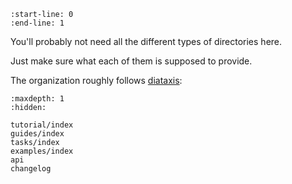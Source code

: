 ```{include} ../README.md
:start-line: 0
:end-line: 1
```

You'll probably not need all the different types of directories here.

Just make sure what each of them is supposed to provide.

The organization roughly follows [diataxis](https://diataxis.fr/):

```{toctree}
:maxdepth: 1
:hidden:

tutorial/index
guides/index
tasks/index
examples/index
api
changelog
```
